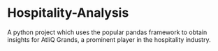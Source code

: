 # Hospitality-Analysis
A python project which uses the popular pandas framework to obtain insights for AtliQ Grands, a prominent player in the hospitality industry.
